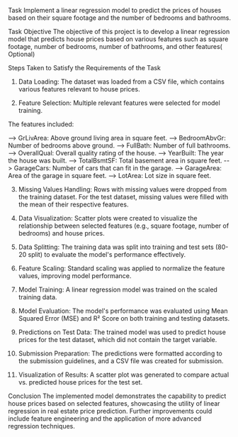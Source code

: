 Task 
Implement a linear regression model to predict the prices of houses based on their square footage and the number of bedrooms and bathrooms.

Task Objective
The objective of this project is to develop a linear regression model that predicts house prices based on various features such as square footage, number of bedrooms, number of bathrooms, and other features( Optional)

Steps Taken to Satisfy the Requirements of the Task

1. Data Loading: The dataset was loaded from a CSV file, which contains various features relevant to house prices.

2. Feature Selection: Multiple relevant features were selected for model training. 

The features included:

--> GrLivArea: Above ground living area in square feet.
--> BedroomAbvGr: Number of bedrooms above ground.
--> FullBath: Number of full bathrooms.
--> OverallQual: Overall quality rating of the house.
--> YearBuilt: The year the house was built.
--> TotalBsmtSF: Total basement area in square feet.
--> GarageCars: Number of cars that can fit in the garage.
--> GarageArea: Area of the garage in square feet.
--> LotArea: Lot size in square feet.

3. Missing Values Handling: Rows with missing values were dropped from the training dataset. For the test dataset, missing values were filled with the mean of their respective features.

4. Data Visualization: Scatter plots were created to visualize the relationship between selected features (e.g., square footage, number of bedrooms) and house prices.

5. Data Splitting: The training data was split into training and test sets (80-20 split) to evaluate the model's performance effectively.

6. Feature Scaling: Standard scaling was applied to normalize the feature values, improving model performance.

7. Model Training: A linear regression model was trained on the scaled training data.

8. Model Evaluation: The model's performance was evaluated using Mean Squared Error (MSE) and R² Score on both training and testing datasets.

9. Predictions on Test Data: The trained model was used to predict house prices for the test dataset, which did not contain the target variable.

10. Submission Preparation: The predictions were formatted according to the submission guidelines, and a CSV file was created for submission.

11. Visualization of Results: A scatter plot was generated to compare actual vs. predicted house prices for the test set.

Conclusion
The implemented model demonstrates the capability to predict house prices based on selected features, showcasing the utility of linear regression in real estate price prediction. Further improvements could include feature engineering and the application of more advanced regression techniques.


